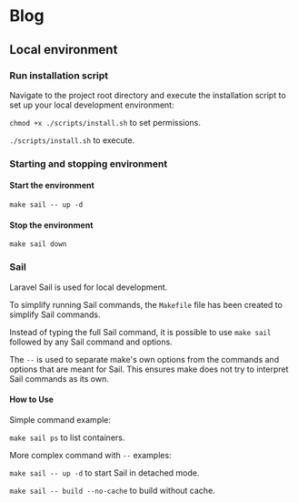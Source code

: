 # Blog

## Local environment

### Run installation script

Navigate to the project root directory and execute the installation script to set up your local development environment:

`chmod +x ./scripts/install.sh` to set permissions.

`./scripts/install.sh` to execute.

### Starting and stopping environment

#### Start the environment

`make sail -- up -d`

#### Stop the environment

`make sail down`

### Sail

Laravel Sail is used for local development.

To simplify running Sail commands, the `Makefile` file has been created to simplify Sail commands.

Instead of typing the full Sail command, it is possible to use `make sail` followed by any Sail command and options.

The `--` is used to separate make's own options from the commands and options that are meant for Sail. This ensures make does not try to interpret Sail commands as its own.

#### How to Use

Simple command example:

`make sail ps` to list containers.

More complex command with `--` examples:

`make sail -- up -d` to start Sail in detached mode.

`make sail -- build --no-cache` to build without cache.
